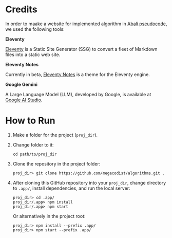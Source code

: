 ---
---

# Credits

In order to maake a website for implemented algorithm in [Abali pseudocode](), we used the following tools:

**Eleventy**

[Eleventy](https://www.11ty.dev) is a Static Site Generator (SSG) to convert a fleet of Markdown files into a static web site.

**Eleventy Notes**

Currently in beta, [Eleventy Notes](https://github.com/rothsandro/eleventy-notes) is a theme for the Eleventy engine.

**Google Gemini**

A Large Language Model (LLM), developed by Google, is available at [Google AI Studio](https://aistudio.google.com/prompts/new_chat).

# How to Run

1. Make a folder for the project (`proj_dir`).

2. Change folder to it:

    ```
    cd path/to/proj_dir
    ```

3. Clone the repository in the project folder:

    ```
    proj_dir> git clone https://github.com/megacodist/algorithms.git .
    ```

4. After cloning this GitHub repository into your `proj_dir`, change directory to `.app/`, install dependencies, and run the local server:

    ```
    proj_dir> cd .app/
    proj_dir/.app> npm install
    proj_dir/.app> npm start
    ```

    Or alternatively in the project root:

    ```
    proj_dir> npm install --prefix .app/
    proj_dir> npm start --prefix .app/
    ```
